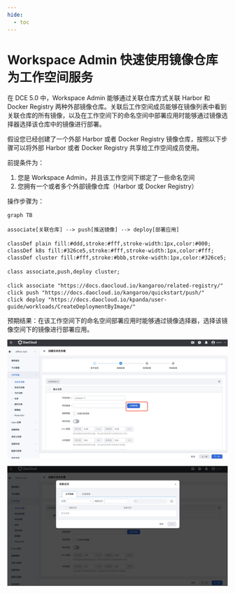 ```yaml
---
hide:
  - toc
---
```


# Workspace Admin 快速使用镜像仓库为工作空间服务

在 DCE 5.0 中，Workspace Admin 能够通过关联仓库方式关联 Harbor 和 Docker Registry 两种外部镜像仓库。关联后工作空间成员能够在镜像列表中看到关联仓库的所有镜像，以及在工作空间下的命名空间中部署应用时能够通过镜像选择器选择该仓库中的镜像进行部署。

假设您已经创建了一个外部 Harbor 或者 Docker Registry 镜像仓库，按照以下步骤可以将外部 Harbor 或者 Docker Registry 共享给工作空间成员使用。

前提条件为：

1. 您是 Workspace Admin，并且该工作空间下绑定了一些命名空间
2. 您拥有一个或者多个外部镜像仓库（Harbor 或 Docker Registry）

操作步骤为：

```mermaid
graph TB

associate[关联仓库] --> push[推送镜像] --> deploy[部署应用]

classDef plain fill:#ddd,stroke:#fff,stroke-width:1px,color:#000;
classDef k8s fill:#326ce5,stroke:#fff,stroke-width:1px,color:#fff;
classDef cluster fill:#fff,stroke:#bbb,stroke-width:1px,color:#326ce5;

class associate,push,deploy cluster;

click associate "https://docs.daocloud.io/kangaroo/related-registry/"
click push "https://docs.daocloud.io/kangaroo/quickstart/push/"
click deploy "https://docs.daocloud.io/kpanda/user-guide/workloads/CreateDeploymentByImage/"
```

预期结果：在该工作空间下的命名空间部署应用时能够通过镜像选择器，选择该镜像空间下的镜像进行部署应用。

![选择镜像](../images/wsadmin01.png)

![镜像选择](../images/wsadmin02.png)
